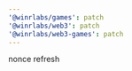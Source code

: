```yaml
---
'@winrlabs/games': patch
'@winrlabs/web3': patch
'@winrlabs/web3-games': patch
---
```


nonce refresh
